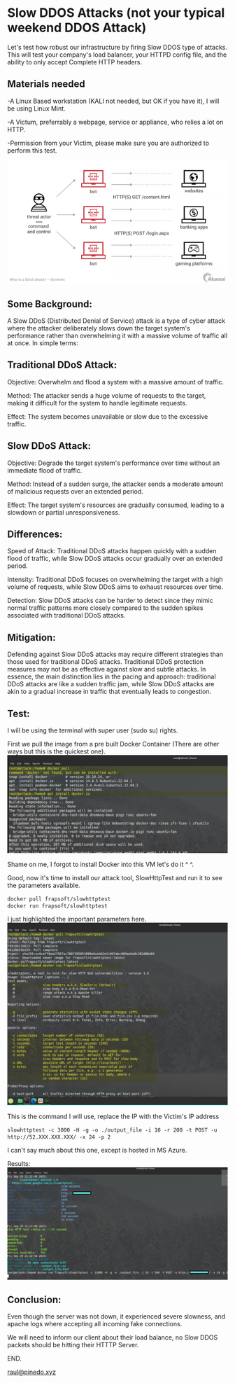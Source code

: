 # Slow DDOS Attacks (not your typical weekend DDOS Attack)

Let's test how robust our infrastructure by firing Slow DDOS type of attacks.
This will test your company's load balancer, your HTTPD config file, and the ability to only accept Complete HTTP headers.

## Materials needed
-A Linux Based workstation (KALI not needed, but OK if you have it), I will be using Linux Mint.

-A Victum, preferrably a webpage, service or appliance, who relies a lot on HTTP.

-Permission from your Victim, please make sure you are authorized to perform this test.

![alt text](https://raw.githubusercontent.com/raulpz/raulpz.github.io/main/assets/images/SlowDDOSpicture.png)

## Some Background:
A Slow DDoS (Distributed Denial of Service) attack is a type of cyber attack where the attacker deliberately slows down the target system's performance rather than overwhelming it with a massive volume of traffic all at once. In simple terms:

## Traditional DDoS Attack:

Objective: Overwhelm and flood a system with a massive amount of traffic.

Method: The attacker sends a huge volume of requests to the target, making it difficult for the system to handle legitimate requests.

Effect: The system becomes unavailable or slow due to the excessive traffic.


## Slow DDoS Attack:

Objective: Degrade the target system's performance over time without an immediate flood of traffic.

Method: Instead of a sudden surge, the attacker sends a moderate amount of malicious requests over an extended period.

Effect: The target system's resources are gradually consumed, leading to a slowdown or partial unresponsiveness.


## Differences:

Speed of Attack: Traditional DDoS attacks happen quickly with a sudden flood of traffic, while Slow DDoS attacks occur gradually over an extended period.

Intensity: Traditional DDoS focuses on overwhelming the target with a high volume of requests, while Slow DDoS aims to exhaust resources over time.

Detection: Slow DDoS attacks can be harder to detect since they mimic normal traffic patterns more closely compared to the sudden spikes associated with traditional DDoS attacks.


## Mitigation: 

Defending against Slow DDoS attacks may require different strategies than those used for traditional DDoS attacks. Traditional DDoS protection measures may not be as effective against slow and subtle attacks.
In essence, the main distinction lies in the pacing and approach: traditional DDoS attacks are like a sudden traffic jam, while Slow DDoS attacks are akin to a gradual increase in traffic that eventually leads to congestion.

## Test:

I will be using the terminal with super user (sudo su) rights.

First we pull the image from a pre built Docker Container (There are other ways but this is the quickest one).
![alt text](https://raw.githubusercontent.com/raulpz/raulpz.github.io/main/assets/images/DockerNope.png)

Shame on me, I forgot to install Docker into this VM let's do it ^ ^.

Good, now it's time to install our attack tool, SlowHttpTest and run it to see the parameters available.

```
docker pull frapsoft/slowhttptest
docker run frapsoft/slowhttptest
```

I just highlighted the important parameters here.
![alt text](https://raw.githubusercontent.com/raulpz/raulpz.github.io/main/assets/images/SlowHttpTestParams.png)

This is the command I will use, replace the IP with the Victim's IP address
```
slowhttptest -c 3000 -H -g -o ./output_file -i 10 -r 200 -t POST -u http://52.XXX.XXX.XXX/ -x 24 -p 2
```
I can't say much about this one, except is hosted in MS Azure.

Results:
![alt text](https://raw.githubusercontent.com/raulpz/raulpz.github.io/main/assets/images/Slowhttpresult.png)

## Conclusion:

Even though the server was not down, it experienced severe slowness, and apache logs where accepting all incoming fake connections.

We will need to inform our client about their load balance, no Slow DDOS packets should be hitting their HTTTP Server.

END.

raul@pinedo.xyz






